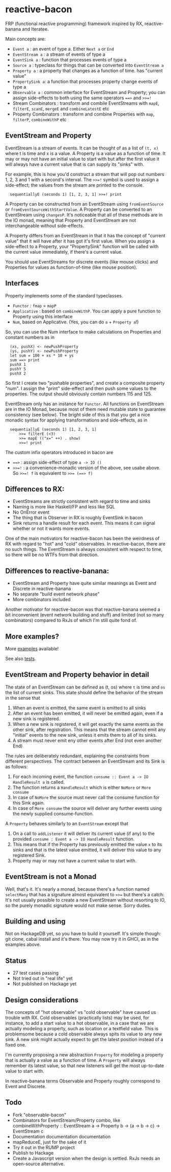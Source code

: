 reactive-bacon
==============

FRP (functional reactive programming) framework inspired by RX, reactive-banana and Iteratee. 

Main concepts are:

- `Event a`       : an event of type a. Either `Next a` or `End`
- `EventStream a` : a stream of events of type a
- `EventSink a`   : function that processes events of type a
- `Source a`      : typeclass for things that can be converted into
  `EventStream a`
- `Property a`    : a property that changes as a function of time. has
  "current value"
- `PropertySink a`: a function that processes property change events of
 type a
- `Observable a`  : common interface for EventStream and Property; you
  can assign side-effects to both using the same operators `==>` and
`>>=!`
- Stream Combinators : transform and combile EventStreams with `mapE`, `filterE`, `scanE`, `mergeE` and `combineLatestE` etc
- Property Combinators : transform and combine Properties with `map`, `filterP`, `combineWithP` etc

EventStream and Property
------------------------

EventStream is a stream of events. It can be thought of as a list of `(t,
x)` where t is time and x is a value. A Property is a value as a
function of time. It may or may not have an initial value to start with
but after the first value it will always have a current value that is
can supply its "sinks" with. 

For example, this is how you'd construct a stream that will pop out
numbers 1, 2, 3 and 1 with a second's interval. The `>>=!` symbol is
used to assign a side-effect; the values from the stream are printed to
the console.

~~~ .haskell
  sequentiallyE (seconds 1) [1, 2, 3, 1] >>=! print
~~~

A Property can be constructed from an EventStream using
`fromEventSource` or `fromEventSourceWithStartValue`. A Property can be
converted to an EventStream using `changesP`. It's noticeable that all
of these methods are in the IO monad, meaning that Property and
EventStream are not interchangeable without side-effects.

A Property differs from an EventStream in that it has the concept of
"current value" that it will have after it has got it's first value.
When you assign a side-effect to a Property, your "PropertySink"
function will be called with the current value immediately, if there's a
current value.

You should use EventStreams for discrete events (like mouse clicks) and
Properties for values as function-of-time (like mouse position).

Interfaces
----------

Property implements some of the standard typeclasses.

- `Functor` : `fmap` = `mapP`
- `Applicative` : based on `combineWithP`. You can apply a pure function
  to Property using this interface
- `Num`, based on Applicative. (Yes, you can do `a` + `Property a`!)

So, you can use the Num interface to make calculations on Properties and
constant numbers as in

~~~ .haskell
  (xs, pushX) <- newPushProperty
  (ys, pushY) <- newPushProperty
  let sum = 100 + xs * 10 + ys
  sum ==> print
  pushX 1
  pushY 5
  pushX 2
~~~

So first I create two "pushable properties", and create a composite
property "num". I assign the "print" side-effect and then push some
values to the properties. The output should obviously contain numbers 115 and 125.

EventStream only has an instance for `Functor`. All functions on EventStream are in the IO
Monad, because most of them need mutable state to guarantee consistency
(see below). The bright side of this is that you get a nice monadic
syntax for applying transformations and side-effects, as in

~~~ .haskell
  sequentiallyE (seconds 1) [1, 2, 3, 1] 
      >>= filterE (<3) 
      >>= mapE (("x=" ++) . show) 
      >>=! print
~~~

The custom infix operators introduced in bacon are

- `==>` : assign side-effect of type `a -> IO ()`
- `>>=!` : a convenience-monadic version of the above, see usabe above. So `>>=! f` is
  equivalent to `>>= (==> f)`

Differences to RX:
------------------

- EventStreams are strictly consistent with regard to time and sinks
- Naming is more like Haskell/FP and less like SQL
- No OnError event
- The thing that is Observer in RX is roughly EventSink in bacon
- Sink returns a handle result for each event. This means it can signal
  whether or not it wants more events.

One of the main motivators for reactive-bacon has been the weirdness of
RX with regard to "hot" and "cold" observables. In reactive-bacon, there
are no such things. The EventStream is always consistent with respect to
time, so there will be no WTFs from that direction.

Differences to reactive-banana:
-------------------------------

- EventStream and Property have quite similar meanings as Event and
  Discrete in reactive-banana
- No separate "build event network phase"
- More combinators included

Another motivator for reactive-bacon was that reactive-banana seemed a
bit inconvenient (event network building and stuff) and limited (not so
many combinators) compared to RxJs of which I'm still quite fond of.

More examples?
--------------

More [examples](https://github.com/raimohanska/reactive-bacon/blob/master/src/Reactive/Bacon/Examples.hs) available!

See also [tests](https://github.com/raimohanska/reactive-bacon/blob/master/test/Reactive/BaconTest.hs).

EventStream and Property behavior in detail
-------------------------------------------

The state of an EventStream can be defined as (t, os) where `t` is time
and `os` the list of current sinks. This state should define the
behavior of the stream in the sense that

1) When an event is emitted, the same event is emitted to all sinks
2) After an event has been emitted, it will never be emitted again, even
if a new sink is registered.
3) When a new sink is registered, it will get exactly the same
events as the other sink, after registration. This means that the
stream cannot emit any "initial" events to the new sink, unless it
emits them to all of its sinks.
5) A stream must never emit eny other events after End (not even another End)

The rules are deliberately redundant, explaining the constraints from
different perspectives. The contract between an EventStream and its
Sink is as follows:

1) For each incoming event, the function `consume :: Event a -> IO HandleResult
a` is called.
2) The function returns a `HandleResult` which is either `NoMore` or
`More consume`
3) In case of `NoMore` the source must never call the consume function
for this Sink again.
4) In case of `More consume` the source will deliver any further events
using the newly supplied consume-function.

A `Property` behaves similarly to an `EventStream` except that 

1) On a call to `addListener` it will deliver its current value (if any) to the provided
`consume : Event a -> IO HandleResult` function. 
2) This means that if the Property has previously emitted the value `x`
to its sinks and that is the latest value emitted, it will deliver
this value to any registered Sink.
3) Property may or may not have a current value to start with.

EventStream is not a Monad
--------------------------

Well, that's it. It's nearly a monad, because there's a function named
`selectMany` that has a signature almost equivalent to `>>=` but there's
a catch: It's not usually possible to create a new EventStream without
resorting to IO, so the purely monadic signature would not make sense.
Sorry dudes.


Building and using
------------------

Not on HackageDB yet, so you have to build it yourself. It's simple though: git clone, cabal install and it's there. You may now try it in GHCI, as in the examples above.

Status
------

- 27 test cases passing
- Not tried out in "real life" yet
- Not published on Hackage yet

Design considerations
---------------------

The concepts of "hot observable" vs "cold observable" have caused us trouble 
with RX. Cold observables (practically lists) may be used, for instance, to 
add a start value to a hot observable, in a case that we are actually modeling
a property, such as location or a textfield value. This is problemsome because
a cold observable always spits its value to any new sink. A new
sink might actually expect to get the latest position instead of a
fixed one.

I'm currently proposing a new abstraction `Property` for modeling
a property that is actually a value as a function of time. A `Property`
will always remember its latest value, so that new listeners will get
the most up-to-date value to start with.

In reactive-banana terms Observable and Property roughly correspond to Event
and Discrete.

Todo
----

- Fork "observable-bacon"
- Combinators for EventStream/Property combo, like combineWithProperty
  :: EventStream a -> Property b -> (a -> b -> c) -> EventStream c
- Documentation documentation documentation
- mapReduceE, just for the sake of it
- Try it out in the RUMP project
- Publish to Hackage
- Create a Javascript version when the design is settled. RxJs needs an
  open-source alternative.
